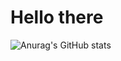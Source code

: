 # Hello there
![Anurag's GitHub stats](https://github-readme-stats.vercel.app/api?username=codingisfun-96&theme=dark&show_icons=true)



